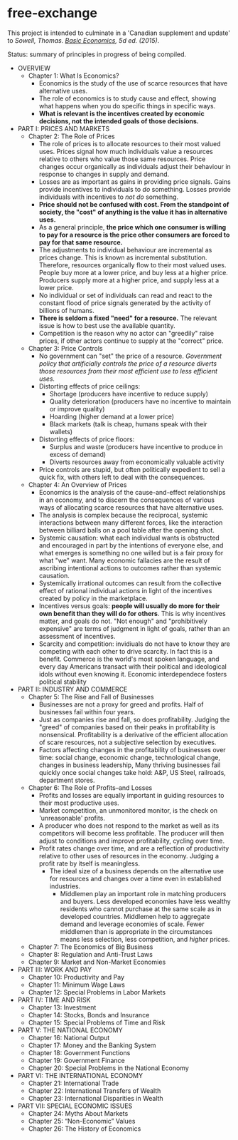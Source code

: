 # free-exchange
This project is intended to culminate in a 'Canadian supplement and update' to _Sowell, Thomas. [Basic Economics](https://www.amazon.ca/Basic-Economics-Thomas-Sowell/dp/0465060730), 5d ed. (2015)_.

Status: summary of principles in progress of being compiled.

* OVERVIEW
  * Chapter 1: What Is Economics?
    * Economics is the study of the use of scarce resources that have alternative uses.
    * The role of economics is to study cause and effect, showing what happens when you do specific things in specific ways.
    * **What is relevant is the incentives created by economic decisions, not the intended goals of those decisions.**
* PART I:  PRICES AND MARKETS
  * Chapter 2: The Role of Prices 
    * The role of prices is to allocate resources to their most valued uses. Prices signal how much individuals value a resources relative to others who value those same resources. Price changes occur organically as individuals adjust their behaviour in response to changes in supply and demand.
    * Losses are as important as gains in providing price signals. Gains provide incentives to individuals to _do_ something. Losses provide individuals with incentives to _not do_ something.
    * **Price should not be confused with cost. From the standpoint of society, the "cost" of anything is the value it has in alternative uses.** 
    * As a general principle, **the price which one consumer is willing to pay for a resource is the price other consumers are forced to pay for that same resource.**
    * The adjustments to individual behaviour are incremental as prices change. This is known as incremental substitution. Therefore, resources organically flow to their most valued uses. People buy more at a lower price, and buy less at a higher price. Producers supply more at a higher price, and supply less at a lower price.
    * No individual or set of individuals can read and react to the constant flood of price signals generated by the activity of billions of humans.
    *  **There is seldom a fixed "need" for a resource.** The relevant issue is how to best use the available quantity.
    * Competition is the reason why no actor can "greedily" raise prices, if other actors continue to supply at the "correct" price.
  * Chapter 3: Price Controls 
    * No government can "set" the price of a resource. *Government policy that artificially controls the price of a resource diverts those resources from their most efficient use to less efficient uses.* 
    * Distorting effects of price ceilings:
      * Shortage (producers have incentive to reduce supply)
      * Quality deterioration (producers have no incentive to maintain or improve quality)
      * Hoarding (higher demand at a lower price)
      * Black markets (talk is cheap, humans speak with their wallets)
    * Distorting effects of price floors:
      * Surplus and waste (producers have incentive to produce in excess of demand)
      * Diverts resources away from economically valuable activity 
    * Price controls are stupid, but often politically expedient to sell a quick fix, with others left to deal with the consequences.
  * Chapter 4: An Overview of Prices 
    * Economics is the analysis of the cause-and-effect relationships in an economy, and to discern the consequences of various ways of allocating scarce resources that have alternative uses.
    * The analysis is complex because the reciprocal, systemic interactions between many different forces, like the interaction between billiard balls on a pool table after the opening shot. 
    * Systemic causation: what each individual wants is obstructed and encouraged in part by the intentions of everyone else, and what emerges is something no one willed but is a fair proxy for what "we" want. Many economic fallacies are the result of ascribing intentional actions to outcomes rather than systemic causation.
    * Systemically irrational outcomes can result from the collective effect of rational individual actions in light of the incentives created by policy in the marketplace. 
    * Incentives versus goals: **people will usually do more for their own benefit than they will do for others**. This is why incentives matter, and goals do not. "Not enough" and "prohibitively expensive" are terms of judgment in light of goals, rather than an assessment of incentives.
    * Scarcity and competition: invidiuals do not have to know they are competing with each other to drive scarcity. In fact this is a  benefit. Commerce is the world's most spoken language, and every day Americans transact with their political and ideological idols without even knowing it. Economic interdependece fosters political stability
* PART II: INDUSTRY AND COMMERCE 
  * Chapter 5: The Rise and Fall of Businesses
    * Businesses are not a proxy for greed and profits. Half of businesses fail within four years.
    * Just as companies rise and fall, so does profitability. Judging the "greed" of companies based on their peaks in profitability is nonsensical. Profitability is a derivative of the efficient allocation of scare resources, not a subjective selection by executives.
    * Factors affecting changes in the profitability of businesses over time: social change, economic change, technological change, changes in business leadership, Many thriving businesses fail quickly once social changes take hold: A&P, US Steel, railroads, department stores.
  * Chapter 6: The Role of Profits–and Losses 
    * Profits and losses are equally important in guiding resources to their most productive uses.
    * Market competition, an unmonitored monitor, is the check on 'unreasonable' profits.
    * A producer who does not respond to the market as well as its competitors will become less profitable. 
      The producer will then adjust to conditions and improve profitability, cycling over time.
    * Profit rates change over time, and are a reflection of productivity relative to other uses of resources in the economy. 
  Judging a profit rate by itself is meaningless.
      * The ideal size of a business depends on the alternative use for resources and changes over a time even in established industries. 
        * Middlemen play an important role in matching producers and buyers. Less developed economies have less wealthy residents 
    who cannot purchase at the same scale as in developed countries. Middlemen help to aggregate demand and leverage economies of scale.
          Fewer middlemen than is appropriate in the circumstances means less selection, less competition, and _higher_ prices.
  * Chapter 7: The Economics of Big Business 
  * Chapter 8: Regulation and Anti-Trust Laws 
  * Chapter 9: Market and Non-Market Economies 
* PART III: WORK AND PAY 
  * Chapter 10: Productivity and Pay 
  * Chapter 11: Minimum Wage Laws 
  * Chapter 12: Special Problems in Labor Markets 
* PART IV: TIME AND RISK 
  * Chapter 13: Investment 
  * Chapter 14: Stocks, Bonds and Insurance 
  * Chapter 15: Special Problems of Time and Risk 
* PART V: THE NATIONAL ECONOMY 
  * Chapter 16: National Output 
  * Chapter 17: Money and the Banking System 
  * Chapter 18: Government Functions 
  * Chapter 19: Government Finance 
  * Chapter 20: Special Problems in the National Economy 
* PART  VI: THE  INTERNATIONAL ECONOMY 
  * Chapter 21: International Trade 
  * Chapter 22: International Transfers of Wealth 
  * Chapter 23: International Disparities in Wealth 
* PART  VII: SPECIAL ECONOMIC ISSUES
  * Chapter 24: Myths About Markets 
  * Chapter 25: “Non-Economic” Values 
  * Chapter 26: The History of Economics 
    